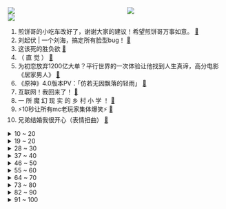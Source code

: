 <div >
	<a style="float:left;width:55%;" href = "https://github.com/anuraghazra/github-readme-stats">
	 <img src = "https://github-readme-stats.vercel.app/api?username=iuuuuuaena&theme=buefy&show_icons=true"/>
	</a>
	<a  style="float:right;width:45%" href = "https://github.com/anuraghazra/github-readme-stats">
	 <img  src="https://github-readme-stats.vercel.app/api/top-langs/?username=anuraghazra&layout=compact"/>
	</a>
	</div>

[![](https://img.shields.io/badge/jxd-@jxdgogogo.xyz-yellowgreen.svg)](https://www.jxdgogogo.xyz)<br>
1. 煎饼哥的小吃车改好了，谢谢大家的建议！希望煎饼哥万事如意。 [:link:](//www.bilibili.com/video/BV12M4y1H7HF) <br>
2. 刘起伏 | 一个刘海，搞定所有脸型bug！ [:link:](//www.bilibili.com/video/BV1PF411f7x7) <br>
3. 这该死的胜负欲 [:link:](//www.bilibili.com/video/BV1V8411d7jK) <br>
4. （ 直 觉 ） [:link:](//www.bilibili.com/video/BV1yh4y1r7jj) <br>
5. 为初恋放弃1200亿大单？平行世界的一次体验让他找到人生真谛，高分电影《居家男人》 [:link:](//www.bilibili.com/video/BV1mX4y177H2) <br>
6. 《原神》4.0版本PV：「仿若无因飘落的轻雨」 [:link:](//www.bilibili.com/video/BV1pu411p7hY) <br>
7. 互联网！我回来了！ [:link:](//www.bilibili.com/video/BV1b44y1w7Eo) <br>
8. 一 所 魔 幻 现 实 的 乡 村 小 学 ！ [:link:](//www.bilibili.com/video/BV1x14y167eb) <br>
9. ⚡️10秒让所有mc老玩家集体爆笑⚡️ [:link:](//www.bilibili.com/video/BV1Eh4y1w7P7) <br>
10. 兄弟结婚我很开心（表情扭曲） [:link:](//www.bilibili.com/video/BV1Nu4y117MN) <br>
<details>
<summary>10 ~ 20</summary>

11. 美国课堂能不能讲进化论？【神奇组织09】 [:link:](//www.bilibili.com/video/BV1dP411474Z) <br>
12. 兄弟们，我回来啦！ [:link:](//www.bilibili.com/video/BV11p4y1V7HV) <br>
13. 【欣小萌X猛男舞团】这么可爱真是抱歉了 [:link:](//www.bilibili.com/video/BV1mM4y1H76y) <br>
14. 柯洁妈妈跟会说话的“站鹦” [:link:](//www.bilibili.com/video/BV17M4y1p7ar) <br>
15. 当我相信了内蒙人的“简单吃口肉”…… [:link:](//www.bilibili.com/video/BV1xz4y1p7iw) <br>
16. 最炸裂的一集！49亿人瞬间蒸发！地球寸草不生《80亿个精灵》第三章 [:link:](//www.bilibili.com/video/BV1zV411G7KZ) <br>
17. 【不齐舞团】猛男舞团 | 这个联动，你可喜欢？ [:link:](//www.bilibili.com/video/BV17h4y1w7vE) <br>
18. 被逼疯！向战友连开14枪！他经历了什么？一口气看完Netflix高口碑韩剧《D.P逃兵追缉令》S2 [:link:](//www.bilibili.com/video/BV1R841197CN) <br>
19. 《青莲兰陵》胜利从来不是靠一个人就能做到的！！！ [:link:](//www.bilibili.com/video/BV1ap4y1V7HM) <br>
</details>
<details>
<summary>19 ~ 20</summary>

20. 挑战十个超级变态辣鸡翅！这次我是真的快吃不下去了！ [:link:](//www.bilibili.com/video/BV19P41147Fs) <br>
21. 我始终坚信，小缸和阿灿的故事并没有结束.. [:link:](//www.bilibili.com/video/BV12P41147xB) <br>
22. 《凡应》序幕短片 [:link:](//www.bilibili.com/video/BV1Yh4y1w7MW) <br>
23. 你滴【谭郎】，无限【懂王】 [:link:](//www.bilibili.com/video/BV1ch4y1w7pt) <br>
24. 《卖了20000张画up主的故事》 [:link:](//www.bilibili.com/video/BV13u411p75M) <br>
25. 看完这个视频，你将改变你的人生（基于脑科学原理 [:link:](//www.bilibili.com/video/BV1Tj411r7zL) <br>
26. 谐音梗属实是被他们拿捏了 [:link:](//www.bilibili.com/video/BV1Lm4y1W7DN) <br>
27. 医生： 你这猫3个月后尾巴会很大哦 [:link:](//www.bilibili.com/video/BV1nj411r7K6) <br>
28. 最不像神话的神话，却描绘了最像神明的神明！世界神话地图（番外），克苏鲁到底算不算神话？ [:link:](//www.bilibili.com/video/BV19j411679Y) <br>
</details>
<details>
<summary>28 ~ 30</summary>

29. 逆 天 剧 情 2.0 [:link:](//www.bilibili.com/video/BV1QN411h7JG) <br>
30. 兆惠·平回战争：乾隆收复新疆，谁是最大功臣？【乾隆往事】 [:link:](//www.bilibili.com/video/BV1yV411G7Lx) <br>
31. 射雕英雄传里的那些天花乱坠的美食真的会好吃吗？ [:link:](//www.bilibili.com/video/BV1rV4y1i7DU) <br>
32. 如果宋焰和楚雨荨演微微一笑很倾城 [:link:](//www.bilibili.com/video/BV1vX4y177G1) <br>
33. 【鬼谷闲谈】西瓜：沙漠苦果如何成为人间至甜 [:link:](//www.bilibili.com/video/BV1Dj41197Ha) <br>
34. 服务器成为舞台就在一瞬间 [:link:](//www.bilibili.com/video/BV1gX4y1771r) <br>
35. 按摩动画演示 [:link:](//www.bilibili.com/video/BV1Kh4y1C7Tv) <br>
36. 好好生活，从舍友做起 [:link:](//www.bilibili.com/video/BV1Gj411r7F5) <br>
37. 探秘英国最贵自助餐！银行金库干饭！是种什么体验？ [:link:](//www.bilibili.com/video/BV1HP411t7tZ) <br>
</details>
<details>
<summary>37 ~ 40</summary>

38. 《 超 甜 小 故 事 》 [:link:](//www.bilibili.com/video/BV1y14y1B7Tq) <br>
39. 我花了10000买了一个电饭煲...... [:link:](//www.bilibili.com/video/BV11m4y1x7Ct) <br>
40. 【星穹夏日联欢盛典】「星之旅途」主线回忆向 -《崩坏：星穹铁道》原创短片 [:link:](//www.bilibili.com/video/BV1Qu411H7av) <br>
41. 公主病遇上了暖男真是天生一对 [:link:](//www.bilibili.com/video/BV13V411G7Ns) <br>
42. 【星穹夏日联欢盛典】《星铁大逃杀》豆瓣2.8 [:link:](//www.bilibili.com/video/BV1ah4y1r7pL) <br>
43. 探秘日本最豪华的枪店！是什么体验？上百支古董武器！太离谱了！ [:link:](//www.bilibili.com/video/BV1984112744) <br>
44. 中国式父母 [:link:](//www.bilibili.com/video/BV1bh4y1C7Fu) <br>
45. 不  牛  逼  啦  ？ [:link:](//www.bilibili.com/video/BV14u4y117AG) <br>
46. ⚡毫 无 违 和 感⚡ [:link:](//www.bilibili.com/video/BV15P411t7Q5) <br>
</details>
<details>
<summary>46 ~ 50</summary>

47. 一个人的人生剧本，到底能烂到什么程度？刘秀祥的励志人生 [:link:](//www.bilibili.com/video/BV1hV411G74r) <br>
48. 在漫展上COS最可爱的角色，！飙最酷的车！ [:link:](//www.bilibili.com/video/BV1UV411G7kr) <br>
49. 开拓者：妈！他欺负我！！！ [:link:](//www.bilibili.com/video/BV1114y1B7Hd) <br>
50. MC极限追杀！当你需要「同时追杀」4人?！ [:link:](//www.bilibili.com/video/BV1qm4y1W7hG) <br>
51. 从未想到的过关方式！视觉解谜游戏《取景器》 [:link:](//www.bilibili.com/video/BV1Tu4y1B7M4) <br>
52. “我不喜欢吃这个”“特意给你买的，我都舍不得吃” [:link:](//www.bilibili.com/video/BV1px4y1X7LM) <br>
53. 惊呆了老铁，这是什么表演 [:link:](//www.bilibili.com/video/BV1BN411h7Z1) <br>
54. 能开下窗户吗？空姐：好的 [:link:](//www.bilibili.com/video/BV1Y8411d7ev) <br>
55. 开灯前以为只是普通的线条画 开灯后直接封神 [:link:](//www.bilibili.com/video/BV13V4y1i7tN) <br>
</details>
<details>
<summary>55 ~ 60</summary>

56. 整个超市找不出一个正常顾客！ [:link:](//www.bilibili.com/video/BV1UV411G7C1) <br>
57. 中国式家长的教育模式：恐吓孩子 [:link:](//www.bilibili.com/video/BV12x4y1X7Eg) <br>
58. 【世纪极寒】1-38集 剧场版 整栋楼的邻居都在砸我家的门，更是换着花样来砸 [:link:](//www.bilibili.com/video/BV1uu411p7Xw) <br>
59. 还原大耳朵图图爱吃的泡面！味道居然…… [:link:](//www.bilibili.com/video/BV1pp4y1V7Xm) <br>
60. 评分9.3！这个我真没见过！布莱泽奥特曼开播吐槽！ [:link:](//www.bilibili.com/video/BV1A44y1A7DM) <br>
61. “一局游戏疯了五个……” [:link:](//www.bilibili.com/video/BV1bh4y1w76j) <br>
62. 我开公司了！ [:link:](//www.bilibili.com/video/BV19X4y1j7RY) <br>
63. 信任都没有，还扯一家人吗？还想孩子优秀？自信？ [:link:](//www.bilibili.com/video/BV1vz4y1p7HA) <br>
64. 【健身韭菜记】七，“健腹轮” [:link:](//www.bilibili.com/video/BV1kh4y1r7xK) <br>
</details>
<details>
<summary>64 ~ 70</summary>

65. 坏人也怕愣头青！ [:link:](//www.bilibili.com/video/BV1o8411d7B2) <br>
66. 游戏界百大？steam关注排行榜100名！全是神仙打架！（1） [:link:](//www.bilibili.com/video/BV12m4y1W7tN) <br>
67. 一招保命！速来围观 [:link:](//www.bilibili.com/video/BV1BX4y177ky) <br>
68. 东 汉 科 技 大 爆 炸 [:link:](//www.bilibili.com/video/BV1Uu4y117Bv) <br>
69. 火柴人 VS 我的世界系列 第三季实时重置版 （In Real Time) [:link:](//www.bilibili.com/video/BV1Mu411n7K5) <br>
70. 一口气了解韩国经济 [:link:](//www.bilibili.com/video/BV11X4y17722) <br>
71. 1天还原非遗味道，中餐的灵魂所在！ [:link:](//www.bilibili.com/video/BV1CV411G7Ym) <br>
72. 上海最贵超市！吃天价水果有点紧张！ [:link:](//www.bilibili.com/video/BV1pM4y1p7EP) <br>
73. 丛 林 土 鳖 仙 人（微阴间） [:link:](//www.bilibili.com/video/BV1P94y1C7kK) <br>
</details>
<details>
<summary>73 ~ 80</summary>

74. 花十万在东北林区买了个小平房，还带二亩菜地，三十多岁终于有自己的房子了 [:link:](//www.bilibili.com/video/BV1W8411o7NL) <br>
75. 【明日方舟饭制动画】凯尔希的脊柱里钻出来个Mon3tr？ [:link:](//www.bilibili.com/video/BV1ap4y1V7yz) <br>
76. 各地的地图形状有多奇葩 [:link:](//www.bilibili.com/video/BV1MV411G7ff) <br>
77. 这一招二十年的手法，你接的住吗 [:link:](//www.bilibili.com/video/BV1xm4y1W7tU) <br>
78. “爱情好像流沙，我不蒸炸，燧它去吧” [:link:](//www.bilibili.com/video/BV1aV411G7Pz) <br>
79. 有嘴就行！3分钟学会口哨，这回真能吹一辈子！ [:link:](//www.bilibili.com/video/BV1Bx4y1X7FC) <br>
80. 工作听歌效率加倍⚡（第二集） [:link:](//www.bilibili.com/video/BV1e14y1B7mH) <br>
81. 近嫁不光可以蹭吃蹭喝，还可以连吃带拿#搞笑 #记录真实生活 #情侣日常 #花花和纪老憨 [:link:](//www.bilibili.com/video/BV1qj411r7Ke) <br>
82. 每一个幸福的瞬间都值得被记录 [:link:](//www.bilibili.com/video/BV1WV411G7kH) <br>
</details>
<details>
<summary>82 ~ 90</summary>

83. 3分钟教会奶茶店所有“超级水果茶”的做法 [:link:](//www.bilibili.com/video/BV1RV411V7TU) <br>
84. 电饭煲居然能做糖醋排骨？我来试一下。 [:link:](//www.bilibili.com/video/BV1444y1w74M) <br>
85. 仨战士用自助餐的方式吃海底捞，吃了五个小时花了多少钱？ [:link:](//www.bilibili.com/video/BV1qh4y1C7Nr) <br>
86. 【我在惊悚游戏里封神】少年神明遇到了他唯一的14岁信徒 [:link:](//www.bilibili.com/video/BV15P411t7G1) <br>
87. 这个长得像水壶似的冰格模具真的好用吗？ [:link:](//www.bilibili.com/video/BV1Dh4y1C7rb) <br>
88. ❤️所有艾雅全都康复吖~❤️ [:link:](//www.bilibili.com/video/BV1L94y1C74w) <br>
89. 【时代少年团】系列纪录片《光辉岁月》——“遐路” [:link:](//www.bilibili.com/video/BV1wj411r7E9) <br>
90. 脱缰凯这集真能装！ [:link:](//www.bilibili.com/video/BV1C14y1B7fw) <br>
91. 游戏的本质不就是快乐嘛！ [:link:](//www.bilibili.com/video/BV1em4y1W7JB) <br>
</details>
<details>
<summary>91 ~ 100</summary>

92. 【才浅手工】真超导材料铜基铌钛美的合金制作戒指吊坠，真的太酷啦！！！ [:link:](//www.bilibili.com/video/BV1hm4y1W7mj) <br>
93. 无论猴子还是人 嗑上瓜子 气质就一样了 [:link:](//www.bilibili.com/video/BV1tV41157Ub) <br>
94. 造成大家误会，村长已经道歉！ [:link:](//www.bilibili.com/video/BV1oN411b7Ui) <br>
95. 梅狸猫铠甲！！！ [:link:](//www.bilibili.com/video/BV1MN411h7Mx) <br>
96. 全场当和尚！ [:link:](//www.bilibili.com/video/BV1Zu4y1y7zo) <br>
97. 高情商员工 [:link:](//www.bilibili.com/video/BV1ap4y1V7og) <br>
98. 这3个高危迹象说明你已经累过头了！关于热情丧失、性格内耗和脑力下降 [:link:](//www.bilibili.com/video/BV1Uu4y117qv) <br>
99. “男生幻想时刻” [:link:](//www.bilibili.com/video/BV1y8411d7aj) <br>
100. 第一次觉得电饭煲这么适合做蛋糕！！家里有电饭煲的小伙伴，真的一定要试一试！ [:link:](//www.bilibili.com/video/BV1Xk4y1u77c) <br>
</details>
